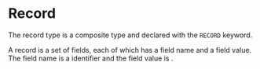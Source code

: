# Record


The record type is a composite type and declared with the `RECORD` keyword. 

A record is a set of fields, each of which has a field name and a field value. The field name is a identifier and the field value is .

